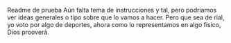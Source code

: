 Readme de prueba 
Aún falta tema de instrucciones y tal, pero podriamos ver ideas generales o tipo sobre que lo vamos a hacer.
Pero que sea de rial, yo voto por algo de deportes, ahora como lo representamos en algo físico, Dios prooverá.